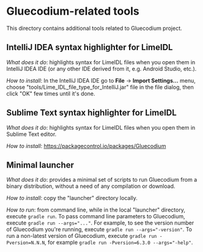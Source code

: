 # Gluecodium-related tools
This directory contains additional tools related to Gluecodium project.

## IntelliJ IDEA syntax highlighter for LimeIDL
_What does it do_: highlights syntax for LimeIDL files when you open them in IntelliJ IDEA
IDE (or any other IDE derived from it, e.g. Android Studio, etc.).

_How to install_: In the IntelliJ IDEA IDE go to **File** -> **Import Settings...** menu, choose
"tools/Lime_IDL_file_type_for_IntelliJ.jar" file in the file dialog, then click "OK" few times until
it's done.

## Sublime Text syntax highlighter for LimeIDL

_What does it do_: highlights syntax for LimeIDL files when you open them in Sublime Text editor.

_How to install_: https://packagecontrol.io/packages/Gluecodium

## Minimal launcher
_What does it do_: provides a minimal set of scripts to run Gluecodium from a binary distribution,
without a need of any compilation or download.

_How to install_: copy the "launcher" directory locally.

_How to run_: from command line, while in the local "launcher" directory, execute `gradle run`. To
pass command line parameters to Gluecodium, execute `gradle run --args="..."`. For example, to see
the version number of Gluecodium you're running, execute `gradle run --args="-version"`. To run a
non-latest version of Gluecodium, execute `gradle run -Pversion=N.N.N`, for example
`gradle run -Pversion=6.3.0 --args="-help"`.

